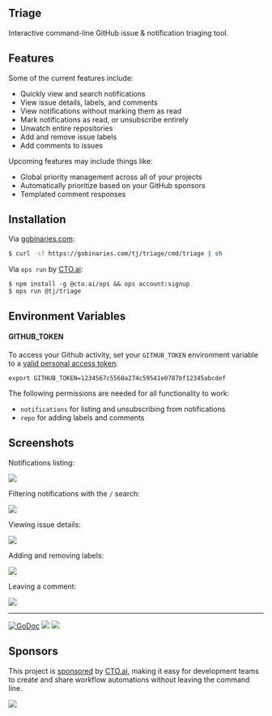 
## Triage

Interactive command-line GitHub issue & notification triaging tool.

## Features

Some of the current features include:

- Quickly view and search notifications
- View issue details, labels, and comments
- View notifications without marking them as read
- Mark notifications as read, or unsubscribe entirely
- Unwatch entire repositories
- Add and remove issue labels
- Add comments to issues

Upcoming features may include things like:

- Global priority management across all of your projects
- Automatically prioritize based on your GitHub sponsors
- Templated comment responses

## Installation

Via [gobinaries.com](https://gobinaries.com):

```sh
$ curl -sf https://gobinaries.com/tj/triage/cmd/triage | sh
```

Via `ops run` by [CTO.ai](https://cto.ai/):

```
$ npm install -g @cto.ai/ops && ops account:signup
$ ops run @tj/triage
```

## Environment Variables

#### GITHUB_TOKEN

To access your Github activity, set your `GITHUB_TOKEN` environment variable to a [valid personal access token](https://github.com/settings/tokens):

```
export GITHUB_TOKEN=1234567c5560a274c59541e0787bf12345abcdef
```

The following permissions are needed for all functionality to work:

- `notifications` for listing and unsubscribing from notifications
- `repo` for adding labels and comments

## Screenshots

Notifications listing:

![](https://apex-software.imgix.net/github/tj/triage/notifications.png)

Filtering notifications with the `/` search:

![](https://apex-software.imgix.net/github/tj/triage/search.png)

Viewing issue details:

![](https://apex-software.imgix.net/github/tj/triage/issue.png)

Adding and removing labels:

![](https://apex-software.imgix.net/github/tj/triage/labels.png)

Leaving a comment:

![](https://apex-software.imgix.net/github/tj/triage/comment.png)

---

[![GoDoc](https://godoc.org/github.com/tj/triage?status.svg)](https://godoc.org/github.com/tj/triage)
![](https://img.shields.io/badge/license-MIT-blue.svg)
![](https://img.shields.io/badge/status-stable-green.svg)

## Sponsors

This project is [sponsored](https://github.com/sponsors/tj) by [CTO.ai](https://cto.ai/), making it easy for development teams to create and share workflow automations without leaving the command line.

[![](https://apex-software.imgix.net/github/sponsors/cto.png)](https://cto.ai/)
